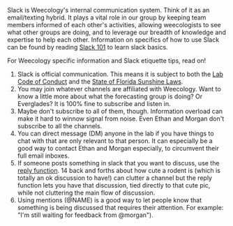 Slack is Weecology's internal communication system. Think of it as an email/texting hybrid. It plays a vital role in our group by keeping team members informed of each other's activities, allowing weecologists to see what other groups are doing, and to leverage our breadth of knowledge and expertise to help each other. Information on  specifics of how to use Slack can be found by reading [Slack 101](https://slack.com/resources/slack-101) to learn slack basics.

For Weecology specific information and Slack etiquette tips, read on!

1. Slack is official communication. This means it is subject to both the [Lab Code of Conduct](https://github.com/weecology/lab-wiki/wiki/WEecology:-Code-of-Conduct) and the [State of Florida Sunshine Laws](https://ufcn.urel.ufl.edu/email/email.html). 
2. You may join whatever channels are affiliated with Weecology. Want to know a little more about what the forecasting group is doing? Or Everglades? It is 100% fine to subscribe and listen in. 
3. Maybe don't subscribe to all of them, though. Information overload can make it hard to winnow signal from noise. Even Ethan and Morgan don't subscribe to all the channels.
4. You can direct message (DM) anyone in the lab if you have things to chat with that are only relevant to that person. It can especially be a good way to contact Ethan and Morgan especially, to circumvent their full email inboxes. 
5. If someone posts something in slack that you want to discuss, use the [reply function](https://slack.com/intl/en-in/help/articles/115000769927-Use-threads-to-organise-discussions-). 14 back and forths about how cute a rodent is (which is totally an ok discussion to have!) can clutter a channel but the reply function lets you have that discussion, tied directly to that cute pic, while not cluttering the main flow of discussion.
6. Using mentions (@NAME) is a good way to let people know that something is being discussed that requires their attention. For example: "I'm still waiting for feedback from @morgan"). 

